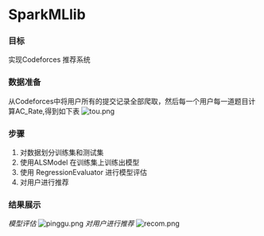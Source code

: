 # SparkMLlib
### 目标
实现Codeforces 推荐系统

### 数据准备
从Codeforces中将用户所有的提交记录全部爬取，然后每一个用户每一道题目计算AC_Rate,得到如下表
![tou.png](https://i.loli.net/2019/10/21/pvS8yWlBRQ3zabC.png)


### 步骤
1. 对数据划分训练集和测试集
2. 使用ALSModel 在训练集上训练出模型
3. 使用 RegressionEvaluator 进行模型评估
4. 对用户进行推荐

### 结果展示
*模型评估*
![pinggu.png](https://i.loli.net/2019/10/21/dzKAfJQI1ktuVyT.png)
*对用户进行推荐*
![recom.png](https://i.loli.net/2019/10/21/TEy2IDlxOmCJV4B.png)
